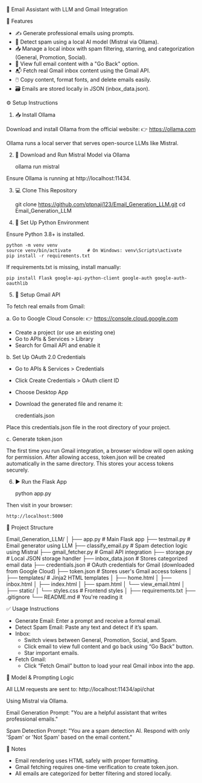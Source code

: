 
📧 Email Assistant with LLM and Gmail Integration

🔧 Features

- ✍️ Generate professional emails using prompts.
- 🚫 Detect spam using a local AI model (Mistral via Ollama).
- 📥 Manage a local inbox with spam filtering, starring, and categorization (General, Promotion, Social).
- 💌 View full email content with a "Go Back" option.
- 📬 Fetch real Gmail inbox content using the Gmail API.
- 🖱️ Copy content, format fonts, and delete emails easily.
- 🗃️ Emails are stored locally in JSON (inbox_data.json).

⚙️ Setup Instructions

1. 📥 Install Ollama

Download and install Ollama from the official website:
👉 https://ollama.com

Ollama runs a local server that serves open-source LLMs like Mistral.

2. 🧠 Download and Run Mistral Model via Ollama

    ollama run mistral

Ensure Ollama is running at http://localhost:11434.

3. 💻 Clone This Repository

    git clone https://github.com/ptpnaji123/Email_Generation_LLM.git
    cd Email_Generation_LLM

4. 🐍 Set Up Python Environment

Ensure Python 3.8+ is installed.

    python -m venv venv
    source venv/bin/activate      # On Windows: venv\Scripts\activate
    pip install -r requirements.txt

If requirements.txt is missing, install manually:

    pip install Flask google-api-python-client google-auth google-auth-oauthlib

5. 📧 Setup Gmail API

To fetch real emails from Gmail:

a. Go to Google Cloud Console:
👉 https://console.cloud.google.com

- Create a project (or use an existing one)
- Go to APIs & Services > Library
- Search for Gmail API and enable it

b. Set Up OAuth 2.0 Credentials

- Go to APIs & Services > Credentials
- Click Create Credentials > OAuth client ID
- Choose Desktop App
- Download the generated file and rename it:

    credentials.json

Place this credentials.json file in the root directory of your project.

c. Generate token.json

The first time you run Gmail integration, a browser window will open asking for permission. After allowing access, token.json will be created automatically in the same directory. This stores your access tokens securely.

6. ▶️ Run the Flask App

    python app.py

Then visit in your browser:

    http://localhost:5000

📁 Project Structure

Email_Generation_LLM/
│
├── app.py                  # Main Flask app
├── testmail.py             # Email generator using LLM
├── classify_email.py       # Spam detection logic using Mistral
├── gmail_fetcher.py        # Gmail API integration
├── storage.py              # Local JSON storage handler
├── inbox_data.json         # Stores categorized email data
├── credentials.json        # OAuth credentials for Gmail (downloaded from Google Cloud)
├── token.json              # Stores user's Gmail access tokens
│
├── templates/              # Jinja2 HTML templates
│   ├── home.html
│   ├── inbox.html
│   ├── index.html
│   ├── spam.html
│   └── view_email.html
│
├── static/
│   └── styles.css          # Frontend styles
│
├── requirements.txt
├── .gitignore
└── README.md               # You're reading it

✅ Usage Instructions

- Generate Email: Enter a prompt and receive a formal email.
- Detect Spam Email: Paste any text and detect if it’s spam.
- Inbox:
  - Switch views between General, Promotion, Social, and Spam.
  - Click email to view full content and go back using “Go Back” button.
  - Star important emails.
- Fetch Gmail:
  - Click “Fetch Gmail” button to load your real Gmail inbox into the app.

🧠 Model & Prompting Logic

All LLM requests are sent to:
http://localhost:11434/api/chat

Using Mistral via Ollama.

Email Generation Prompt:
"You are a helpful assistant that writes professional emails."

Spam Detection Prompt:
"You are a spam detection AI. Respond with only 'Spam' or 'Not Spam' based on the email content."

📌 Notes

- Email rendering uses HTML safely with proper formatting.
- Gmail fetching requires one-time verification to create token.json.
- All emails are categorized for better filtering and stored locally.
